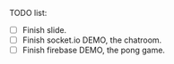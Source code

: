 TODO list:
- [ ] Finish slide.
- [ ] Finish socket.io DEMO, the chatroom.
- [ ] Finish firebase DEMO, the pong game.
